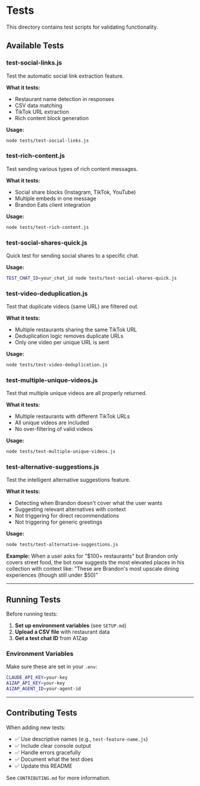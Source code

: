 # Tests

This directory contains test scripts for validating functionality.

## Available Tests

### test-social-links.js
Test the automatic social link extraction feature.

**What it tests:**
- Restaurant name detection in responses
- CSV data matching
- TikTok URL extraction
- Rich content block generation

**Usage:**
```bash
node tests/test-social-links.js
```

### test-rich-content.js
Test sending various types of rich content messages.

**What it tests:**
- Social share blocks (Instagram, TikTok, YouTube)
- Multiple embeds in one message
- Brandon Eats client integration

**Usage:**
```bash
node tests/test-rich-content.js
```

### test-social-shares-quick.js
Quick test for sending social shares to a specific chat.

**Usage:**
```bash
TEST_CHAT_ID=your_chat_id node tests/test-social-shares-quick.js
```

### test-video-deduplication.js
Test that duplicate videos (same URL) are filtered out.

**What it tests:**
- Multiple restaurants sharing the same TikTok URL
- Deduplication logic removes duplicate URLs
- Only one video per unique URL is sent

**Usage:**
```bash
node tests/test-video-deduplication.js
```

### test-multiple-unique-videos.js
Test that multiple unique videos are all properly returned.

**What it tests:**
- Multiple restaurants with different TikTok URLs
- All unique videos are included
- No over-filtering of valid videos

**Usage:**
```bash
node tests/test-multiple-unique-videos.js
```

### test-alternative-suggestions.js
Test the intelligent alternative suggestions feature.

**What it tests:**
- Detecting when Brandon doesn't cover what the user wants
- Suggesting relevant alternatives with context
- Not triggering for direct recommendations
- Not triggering for generic greetings

**Usage:**
```bash
node tests/test-alternative-suggestions.js
```

**Example:**
When a user asks for "$100+ restaurants" but Brandon only covers street food, the bot now suggests the most elevated places in his collection with context like: "These are Brandon's most upscale dining experiences (though still under $50)"

---

## Running Tests

Before running tests:

1. **Set up environment variables** (see `SETUP.md`)
2. **Upload a CSV file** with restaurant data
3. **Get a test chat ID** from A1Zap

### Environment Variables

Make sure these are set in your `.env`:
```bash
CLAUDE_API_KEY=your-key
A1ZAP_API_KEY=your-key
A1ZAP_AGENT_ID=your-agent-id
```

---

## Contributing Tests

When adding new tests:
- ✅ Use descriptive names (e.g., `test-feature-name.js`)
- ✅ Include clear console output
- ✅ Handle errors gracefully
- ✅ Document what the test does
- ✅ Update this README

See `CONTRIBUTING.md` for more information.

